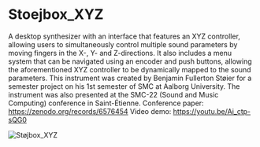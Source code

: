# Stoejbox_XYZ

A desktop synthesizer with an interface that features an XYZ controller, allowing users to simultaneously control multiple
sound parameters by moving fingers in the X-, Y- and Z-directions. It also includes a menu system that can be navigated using an encoder and push buttons, allowing the aforementioned
XYZ controller to be dynamically mapped to the sound parameters. This instrument was created by Benjamin Fullerton Støier for a semester project on his 1st semester of SMC at Aalborg University.
The instrument was also presented at the SMC-22 (Sound and Music Computing) conference in Saint-Étienne.
Conference paper: https://zenodo.org/records/6576454
Video demo: https://youtu.be/Ai_ctp-sQG0

![Støjbox_XYZ](https://github.com/stoier/Stoejbox_XYZ/assets/92699192/503516fd-a4ba-4274-970c-968a0ef6f4fa)
